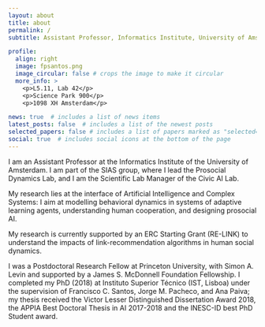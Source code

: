 ```yaml
---
layout: about
title: about
permalink: /
subtitle: Assistant Professor, Informatics Institute, University of Amsterdam.

profile:
  align: right
  image: fpsantos.png
  image_circular: false # crops the image to make it circular
  more_info: >
    <p>L5.11, Lab 42</p>
    <p>Science Park 900</p>
    <p>1098 XH Amsterdam</p>

news: true  # includes a list of news items
latest_posts: false  # includes a list of the newest posts
selected_papers: false # includes a list of papers marked as "selected={true}"
social: true  # includes social icons at the bottom of the page
---
```


I am an Assistant Professor at the Informatics Institute of the University of Amsterdam. I am part of the SIAS group, where I lead the Prosocial Dynamics Lab, and I am the Scientific Lab Manager of the Civic AI Lab.

My research lies at the interface of Artificial Intelligence and Complex Systems: I aim at modelling behavioral dynamics in systems of adaptive learning agents, understanding human cooperation, and designing prosocial AI.

My research is currently supported by an ERC Starting Grant (RE-LINK) to understand the impacts of link-recommendation algorithms in human social dynamics. 

I was a Postdoctoral Research Fellow at Princeton University, with Simon A. Levin and supported by a James S. McDonnell Foundation Fellowship. I completed my PhD (2018) at Instituto Superior Técnico (IST, Lisboa) under the supervision of Francisco C. Santos, Jorge M. Pacheco, and Ana Paiva; my thesis received the Victor Lesser Distinguished Dissertation Award 2018, the APPIA Best Doctoral Thesis in AI 2017-2018 and the INESC-ID best PhD Student award.
